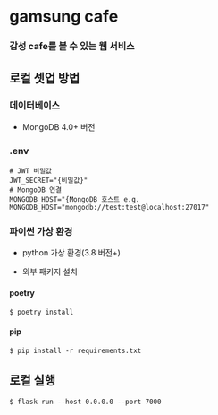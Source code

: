 # gamsung cafe
### 감성 cafe를 볼 수 있는 웹 서비스

## 로컬 셋업 방법

### 데이터베이스

* MongoDB 4.0+ 버전

### .env

```text
# JWT 비밀값
JWT_SECRET="{비밀값}"
# MongoDB 연결
MONGODB_HOST="{MongoDB 호스트 e.g. MONGODB_HOST="mongodb://test:test@localhost:27017"
```

### 파이썬 가상 환경

* python 가상 환경(3.8 버전+)

* 외부 패키지 설치

#### poetry

```shell
$ poetry install
```

#### pip

```shell
$ pip install -r requirements.txt
```

## 로컬 실행

```shell
$ flask run --host 0.0.0.0 --port 7000
```